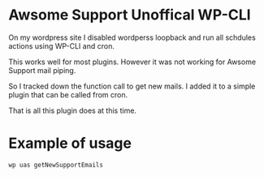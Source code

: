 # Awsome Support Unoffical WP-CLI

On my wordpress site I disabled wordperss loopback and run all schdules actions using WP-CLI and cron.

This works well for most plugins. However it was not working for Awsome Support mail piping.

So I tracked down the function call to get new mails. I added it to a simple plugin that can be called from cron.

That is all this plugin does at this time.

# Example of usage
`wp uas getNewSupportEmails`
